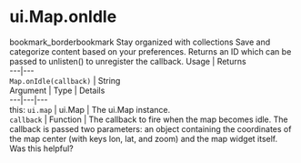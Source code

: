  
#  ui.Map.onIdle
bookmark_borderbookmark Stay organized with collections  Save and categorize content based on your preferences.
Returns an ID which can be passed to unlisten() to unregister the callback.
Usage | Returns  
---|---  
`Map.onIdle(callback)` | String  
Argument | Type | Details  
---|---|---  
this: `ui.map` | ui.Map | The ui.Map instance.  
`callback` | Function | The callback to fire when the map becomes idle. The callback is passed two parameters: an object containing the coordinates of the map center (with keys lon, lat, and zoom) and the map widget itself.  
Was this helpful?
